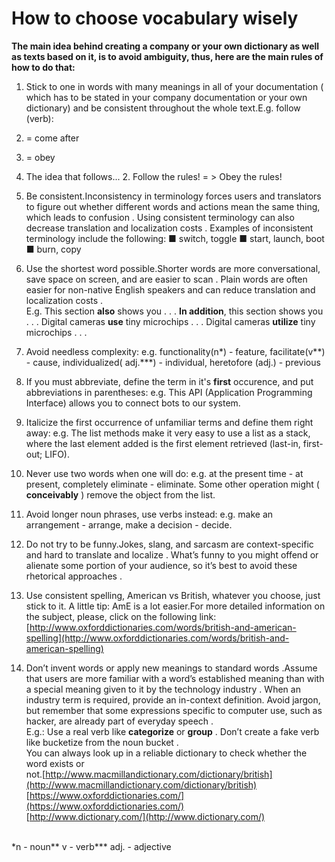 # How to choose vocabulary wisely

**The main idea behind creating a company or your own dictionary as well as texts based on it, is to avoid ambiguity, thus, here are the main rules of how to do that:**  
1. Stick to one in words with many meanings in all of your documentation \( which has to be stated in your company documentation or your own dictionary\) and be consistent throughout the whole text.E.g. follow \(verb\):  
1. = come after  
2. = obey  
1. The idea that follows...  2. Follow the rules! = &gt; Obey the rules!   
2. Be consistent.﻿Inconsistency in terminology forces users and translators to figure out whether different words and actions mean the same thing, which leads to confusion . Using consistent terminology can also decrease translation and localization costs . Examples of inconsistent terminology include the following: ■ switch, toggle  ■ start, launch, boot ■ burn, copy  
3. Use the shortest word possible.Shorter words are more conversational, save space on screen, and are easier to scan . Plain words are often easier for non-native English speakers and can reduce translation and localization costs .   
E.g. This section **also** shows you . . .   **In addition**, this section shows you . . . Digital cameras **use** tiny microchips . . . Digital cameras **utilize** tiny microchips . . .  
  
4. Avoid needless complexity: ﻿e.g. functionality\(n\*\) - feature, facilitate\(v\*\*\) - cause, individualized\( adj.\*\*\*\) - individual, heretofore \(adj.\) - previous  
  
5. If you must abbreviate, define the term in it's **first** occurence, and put abbreviations in parentheses:﻿ e.g. This API \(Application Programming Interface\) allows you to connect bots to our system.  
6. Italicize the first occurrence of unfamiliar terms and define them right away: ﻿e.g. The list methods make it very easy to use a list as a stack, where the last element added is the first element retrieved \(last-in, first-out; LIFO\).  
7. Never use two words when one will do:﻿ e.g. at the present time - at present, completely eliminate - eliminate. Some other operation might \( **conceivably** \) remove the object from the list.  
8. Avoid longer noun phrases, use verbs instead: ﻿e.g.  make an arrangement  - arrange, make a decision - decide.  
9. Do not try to be funny.Jokes, slang, and sarcasm are context-specific and hard to translate and localize . What’s funny to you might offend or alienate some portion of your audience, so it’s best to avoid these rhetorical approaches .  
  
10. Use consistent spelling, American vs British, whatever you choose, just  stick to it. A little tip: AmE is a lot easier.For more detailed information on the subject, please,  click on the following link: [http://www.oxforddictionaries.com/words/british-and-american-spelling](http://www.oxforddictionaries.com/words/british-and-american-spelling)  
11. Don’t invent words or apply new meanings to standard words .Assume that users are more familiar with a word’s established meaning than with a special meaning given to it by the technology industry . When an industry term is required, provide an in-context definition. Avoid jargon, but remember that some expressions specific to computer use, such as hacker, are already part of everyday speech .  
E.g.: Use a real verb like **categorize** or **group** . Don’t create a fake verb like bucketize from the noun bucket .  
You can always look up in a reliable dictionary to check whether the word exists or not.﻿[http://www.macmillandictionary.com/dictionary/british](http://www.macmillandictionary.com/dictionary/british)﻿  
﻿[https://www.oxforddictionaries.com/](https://www.oxforddictionaries.com/)﻿  
[http://www.dictionary.com/](http://www.dictionary.com/)﻿  
﻿  
  
\*n - noun\*\* v - verb\*\*\* adj. - adjective  


